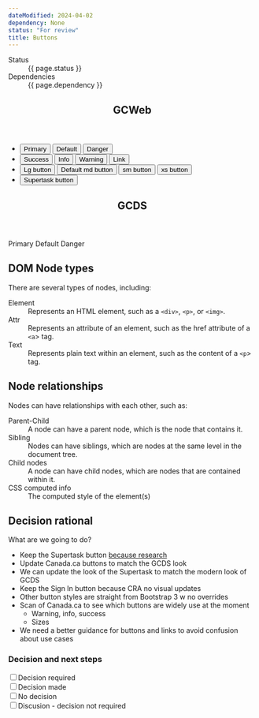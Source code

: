 ```yaml
---
dateModified: 2024-04-02
dependency: None
status: "For review"
title: Buttons
---
```

<dl class="dl-horizontal brdr-0">
  <dt>Status</dt>
  <dd><span class="label label-warning mrgn-lft-sm">{{ page.status }}</span></dd>
  <dt>Dependencies</dt>
  <dd><span class="label label-info mrgn-lft-sm">{{ page.dependency }}</span></dd>
</dl>

<div class="row wb-eqht">
  <div class="col-md-6">
    <section class="panel panel-default hght-inhrt">
      <header class="panel-heading"><h2 class="panel-title">GCWeb</h2></header>
      <div class="panel-body">
        <ul  class="list-unstyled lst-spcd">
          <li>
            <button type="button" class="btn btn-primary">Primary</button>
            <button type="button" class="btn btn-default">Default</button>
            <button type="button" class="btn btn-danger">Danger</button>
          </li>
          <li>
            <button type="button" class="btn btn-success">Success</button>
            <button type="button" class="btn btn-info">Info</button>
            <button type="button" class="btn btn-warning">Warning</button>
            <button type="button" class="btn btn-link">Link</button>
          </li>
          <li>
            <button type="button" class="btn btn-default btn-lg">Lg button</button>
            <button type="button" class="btn btn-default">Default md button</button>
            <button type="button" class="btn btn-default btn-sm">sm button</button>
            <button type="button" class="btn btn-default btn-xs">xs button</button>
          </li>
          <li>
            <button type="button" class="btn btn-call-to-action">Supertask button</button>
          </li>
        </ul>
      </div>
    </section>
  </div>
  <div class="col-md-6">
    <section class="panel panel-default hght-inhrt">
      <header class="panel-heading"><h2 class="panel-title">GCDS</h2></header>
      <div class="panel-body">
       <gcds-button>
        Primary
      </gcds-button>
      <gcds-button button-role="secondary">
        Default
      </gcds-button>
      <gcds-button button-role="danger">
        Danger
      </gcds-button>
      </div>
    </section>
  </div>
</div>
<div class="row">
  <div class="col-md-6">
    <h2>DOM Node types</h2> 
    <p>There are several types of nodes, including:</p>
    <dl>
      <dt>Element</dt>
      <dd>Represents an HTML element, such as a <code>&lt;div&gt;</code>, <code>&lt;p&gt;</code>, or <code>&lt;img&gt;</code>.</dd>
      <dt>Attr</dt>
      <dd>Represents an attribute of an element, such as the href attribute of a <code>&lt;a</code>&gt; tag.</dd>
      <dt>Text</dt>
      <dd>Represents plain text within an element, such as the content of a <code>&lt;p</code>&gt; tag.</dd>
    </dl>
    <h2>Node relationships</h2>
    <p>Nodes can have relationships with each other, such as:</p>
    <dl>
      <dt>Parent-Child</dt>
      <dd>A node can have a parent node, which is the node that contains it.</dd>
      <dt>Sibling</dt> 
      <dd>Nodes can have siblings, which are nodes at the same level in the document tree.</dd>
      <dt>Child nodes</dt>
      <dd>A node can have child nodes, which are nodes that are contained within it.</dd>
      <dt>CSS computed info</dt>
      <dd>The computed style of the element(s)</dd>
    </dl> 
  </div>
</div>
<h2>Decision rational</h2>
<p>What are we going to do?</p>

- Keep the Supertask button [because research](https://docs.google.com/document/d/1BfqYgcctsE-8IxATOmvirHksAd0f_2INs0EyuzYEG3o/edit#heading=h.9fzn9rvtxnbu)
- Update Canada.ca buttons to match the GCDS look
- We can update the look of the Supertask to match the modern look of GCDS
- Keep the Sign In button because CRA no visual updates
- Other button styles are straight from Bootstrap 3 w no overrides
- Scan of Canada.ca to see which buttons are widely use at the moment
  - Warning, info, success
  - Sizes
- We need a better guidance for buttons and links to avoid confusion about use cases

<h3>Decision and next steps</h3>
<div class="checkbox gc-chckbxrdio">
  <input id="todo1" type="checkbox" /><label for="todo1">Decision required</label>
</div>
<div class="checkbox gc-chckbxrdio">
  <input id="todo2" type="checkbox" /><label for="todo2">Decision made</label>
</div>
<div class="checkbox gc-chckbxrdio">
  <input id="todo3" type="checkbox" /><label for="todo3">No decision</label>
</div>
<div class="checkbox gc-chckbxrdio">
  <input id="todo4" type="checkbox" /><label for="todo4">Discusion - decision not required</label>
</div>